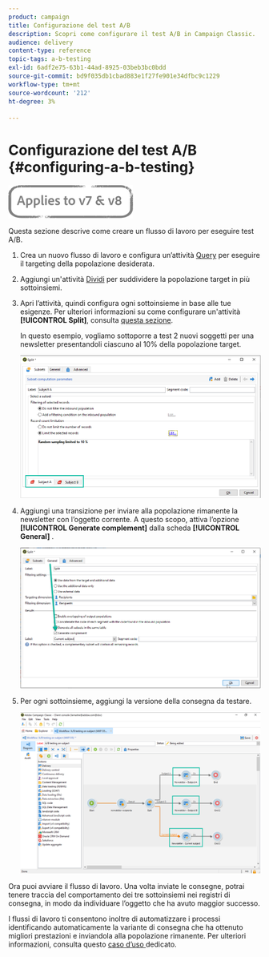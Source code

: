 ```yaml
---
product: campaign
title: Configurazione del test A/B
description: Scopri come configurare il test A/B in Campaign Classic.
audience: delivery
content-type: reference
topic-tags: a-b-testing
exl-id: 6adf2e75-63b1-44ad-8925-03beb3bc0bdd
source-git-commit: bd9f035db1cbad883e1f27fe901e34dfbc9c1229
workflow-type: tm+mt
source-wordcount: '212'
ht-degree: 3%

---
```


# Configurazione del test A/B {#configuring-a-b-testing}

![](../../assets/common.svg)

Questa sezione descrive come creare un flusso di lavoro per eseguire test A/B.

1. Crea un nuovo flusso di lavoro e configura un’attività [Query](../../workflow/using/query.md) per eseguire il targeting della popolazione desiderata.

1. Aggiungi un&#39;attività [Dividi](../../workflow/using/split.md) per suddividere la popolazione target in più sottoinsiemi.

1. Apri l’attività, quindi configura ogni sottoinsieme in base alle tue esigenze. Per ulteriori informazioni su come configurare un&#39;attività **[!UICONTROL Split]**, consulta [questa sezione](../../workflow/using/split.md).

   In questo esempio, vogliamo sottoporre a test 2 nuovi soggetti per una newsletter presentandoli ciascuno al 10% della popolazione target.

   ![](assets/ab-testing-split.png)

1. Aggiungi una transizione per inviare alla popolazione rimanente la newsletter con l’oggetto corrente. A questo scopo, attiva l’opzione **[!UICONTROL Generate complement]** dalla scheda **[!UICONTROL General]** .

   ![](assets/ab-testing-complement.png)

1. Per ogni sottoinsieme, aggiungi la versione della consegna da testare.

   ![](assets/ab-testing-delivery.png)

Ora puoi avviare il flusso di lavoro. Una volta inviate le consegne, potrai tenere traccia del comportamento dei tre sottoinsiemi nei registri di consegna, in modo da individuare l’oggetto che ha avuto maggior successo.

I flussi di lavoro ti consentono inoltre di automatizzare i processi identificando automaticamente la variante di consegna che ha ottenuto migliori prestazioni e inviandola alla popolazione rimanente. Per ulteriori informazioni, consulta questo [caso d’uso ](a-b-testing-use-case.md) dedicato.
